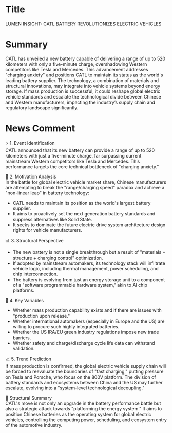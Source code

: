 # Title
LUMEN INSIGHT: CATL BATTERY REVOLUTIONIZES ELECTRIC VEHICLES

# Summary
CATL has unveiled a new battery capable of delivering a range of up to 520 kilometers with only a five-minute charge, overshadowing Western competitors like Tesla and Mercedes. This advancement addresses "charging anxiety" and positions CATL to maintain its status as the world's leading battery supplier. The technology, a combination of materials and structural innovations, may integrate into vehicle systems beyond energy storage. If mass production is successful, it could reshape global electric vehicle standards and escalate the technological divide between Chinese and Western manufacturers, impacting the industry’s supply chain and regulatory landscape significantly.

# News Comment
⚡️ 1. Event Identification  
CATL announced that its new battery can provide a range of up to 520 kilometers with just a five-minute charge, far surpassing current mainstream Western competitors like Tesla and Mercedes. This performance targets the core technical bottleneck of "charging anxiety."

🧠 2. Motivation Analysis  
In the battle for global electric vehicle market share, Chinese manufacturers are attempting to break the "range/charging speed" paradox and achieve a "non-linear leap" in battery technology:  
- CATL needs to maintain its position as the world's largest battery supplier.  
- It aims to proactively set the next generation battery standards and suppress alternatives like Solid State.  
- It seeks to dominate the future electric drive system architecture design rights for vehicle manufacturers.

📊 3. Structural Perspective  
- The new battery is not a single breakthrough but a result of "materials + structure + charging control" optimization.  
- If adopted by mainstream automakers, its technology stack will infiltrate vehicle logic, including thermal management, power scheduling, and chip interconnection.  
- The battery is evolving from just an energy storage unit to a component of a "software programmable hardware system," akin to AI chip platforms.

🔋 4. Key Variables  
- Whether mass production capability exists and if there are issues with "production upon release."  
- Whether international automakers (especially in Europe and the US) are willing to procure such highly integrated batteries.  
- Whether the US IRA/EU green industry regulations impose new trade barriers.  
- Whether safety and charge/discharge cycle life data can withstand validation.

📈 5. Trend Prediction  
If mass production is confirmed, the global electric vehicle supply chain will be forced to reevaluate the boundaries of "fast charging," putting pressure on Tesla and Porsche, who focus on the 800V platform. The division of battery standards and ecosystems between China and the US may further escalate, evolving into a "system-level technological decoupling."

🧩 Structural Summary  
CATL's move is not only an upgrade in the battery performance battle but also a strategic attack towards "platforming the energy system." It aims to position Chinese batteries as the operating system for global electric vehicles, controlling the computing power, scheduling, and ecosystem entry of the automotive industry.
